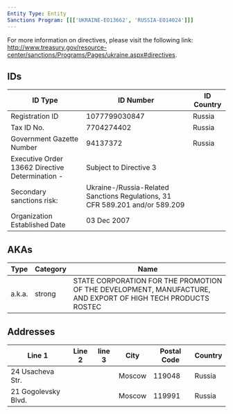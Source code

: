 ```yaml
---
Entity Type: Entity
Sanctions Program: [[['UKRAINE-EO13662', 'RUSSIA-EO14024']]]
---
```

For more information on directives, please visit the following link: http://www.treasury.gov/resource-center/sanctions/Programs/Pages/ukraine.aspx#directives.

## IDs
| ID Type | ID Number | ID Country |
|---------|-----------|------------|
| Registration ID | 1077799030847 | Russia |
| Tax ID No. | 7704274402 | Russia |
| Government Gazette Number | 94137372 | Russia |
| Executive Order 13662 Directive Determination - | Subject to Directive 3 |  |
| Secondary sanctions risk: | Ukraine-/Russia-Related Sanctions Regulations, 31 CFR 589.201 and/or 589.209 |  |
| Organization Established Date | 03 Dec 2007 |  |


## AKAs
| Type | Category | Name      | 
|------|----------|-----------|
| a.k.a. | strong | STATE CORPORATION FOR THE PROMOTION OF THE DEVELOPMENT, MANUFACTURE, AND EXPORT OF HIGH TECH PRODUCTS ROSTEC |


## Addresses
| Line 1 | Line 2 | line 3 | City | Postal Code| Country | 
|--------|--------|--------|------|------------|---------|
| 24 Usacheva Str. |  |  | Moscow | 119048 | Russia |
| 21 Gogolevsky Blvd. |  |  | Moscow | 119991 | Russia |

